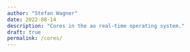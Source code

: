 ```yaml
---
author: "Stefan Wagner"
date: 2022-08-14
description: "Cores in the ao real-time operating system."
draft: true
permalink: /cores/
---
```

